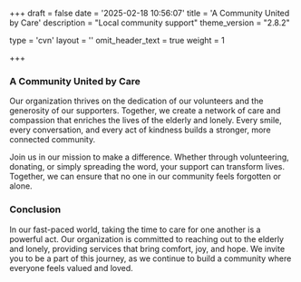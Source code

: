 +++
draft = false
date = '2025-02-18 10:56:07'
title = 'A Community United by Care'
description = "Local community support"
theme_version = "2.8.2"

type = 'cvn'
layout = ''
omit_header_text = true
weight = 1

+++

### A Community United by Care
Our organization thrives on the dedication of our volunteers and the generosity of our supporters. Together, we create a network of care and compassion that enriches the lives of the elderly and lonely. Every smile, every conversation, and every act of kindness builds a stronger, more connected community.<!--more-->

Join us in our mission to make a difference. Whether through volunteering, donating, or simply spreading the word, your support can transform lives. Together, we can ensure that no one in our community feels forgotten or alone.

### Conclusion
In our fast-paced world, taking the time to care for one another is a powerful act. Our organization is committed to reaching out to the elderly and lonely, providing services that bring comfort, joy, and hope. We invite you to be a part of this journey, as we continue to build a community where everyone feels valued and loved.
